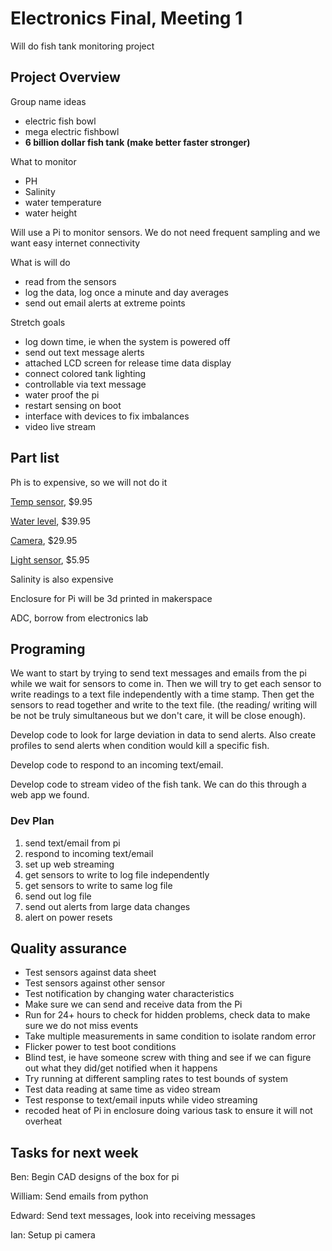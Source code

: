 # Electronics Final, Meeting 1


Will do fish tank monitoring project


## Project Overview


Group name ideas


- electric fish bowl
- mega electric fishbowl
- __6 billion dollar fish tank (make better faster stronger)__


What to monitor


- PH 
- Salinity
- water temperature
- water height


Will use a Pi to monitor sensors. We do not need frequent sampling and we want easy internet connectivity


What is will do


- read from the sensors
- log the data, log once a minute and day averages
- send out email alerts at extreme points


Stretch goals


- log down time, ie when the system is powered off
- send out text message alerts 
- attached LCD screen for release time data display
- connect colored tank lighting
- controllable via text message
- water proof the pi
- restart sensing on boot
- interface with devices to fix imbalances
- video live stream


## Part list


Ph is to expensive, so we will not do it


[Temp sensor](https://www.adafruit.com/products/381), $9.95


[Water level](https://www.adafruit.com/products/464), $39.95


[Camera](https://www.adafruit.com/products/3099), $29.95


[Light sensor](https://www.adafruit.com/products/439?gclid=CjwKEAjwnebABRCjpvr13dHL8DsSJABB-ILJZXrfROdQyL3M57e0ZX2USmHaqlusaR8f66DtR_TGuxoCp-7w_wcB), $5.95


Salinity is also expensive


Enclosure for Pi will be 3d printed in makerspace


ADC, borrow from electronics lab


## Programing


We want to start by trying to send text messages and emails from the pi while we wait for sensors to come in. Then we will try to get each sensor to write readings to a text file independently with a time stamp. Then get the sensors to read together and write to the text file. (the reading/ writing will be not be truly simultaneous but we don't care, it will be close enough).


Develop code to look for large deviation in data to send alerts. Also create profiles to send alerts when condition would kill a specific fish.


Develop code to respond to an incoming text/email.


Develop code to stream video of the fish tank. We can do this through a web app we found. 


### Dev Plan


1. send text/email from pi
2. respond to incoming text/email
3. set up web streaming
4. get sensors to write to log file independently
5. get sensors to write to same log file
6. send out log file
7. send out alerts from large data changes
8. alert on power resets


## Quality assurance


- Test sensors against data sheet
- Test sensors against other sensor
- Test notification by changing water characteristics
- Make sure we can send and receive data from the Pi
- Run for 24+ hours to check for hidden problems, check data to make sure we do not miss events
- Take multiple measurements in same condition to isolate random error
- Flicker power to test boot conditions
- Blind test, ie have someone screw with thing and see if we can figure out what they did/get notified when it happens
- Try running at different sampling rates to test bounds of system
- Test data reading at same time as video stream
- Test response to text/email inputs while video streaming
- recoded heat of Pi in enclosure doing various task to ensure it will not overheat


## Tasks for next week


Ben: Begin CAD designs of the box for pi


William: Send emails from python


Edward: Send text messages, look into receiving messages


Ian: Setup pi camera
